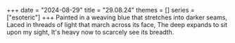 +++
date = "2024-08-29"
title = "29.08.24"
themes = []
series = ["esoteric"]
+++
Painted in a weaving blue that stretches into darker seams,
Laced in threads of light that march across its face,
The deep expands to sit upon my sight,
It's heavy now to scarcely see its breadth.
